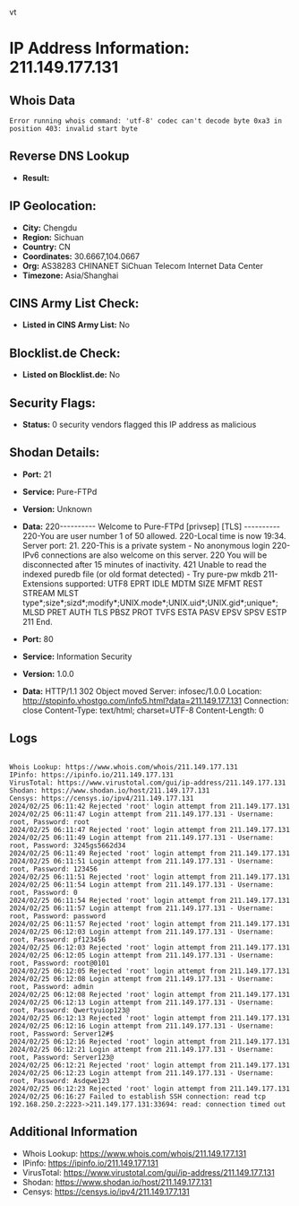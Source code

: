 vt
# IP Address Information: 211.149.177.131

## Whois Data
```
Error running whois command: 'utf-8' codec can't decode byte 0xa3 in position 403: invalid start byte
```
## Reverse DNS Lookup
- **Result:** 

## IP Geolocation:
- **City:** Chengdu
- **Region:** Sichuan
- **Country:** CN
- **Coordinates:** 30.6667,104.0667
- **Org:** AS38283 CHINANET SiChuan Telecom Internet Data Center
- **Timezone:** Asia/Shanghai

## CINS Army List Check:
- **Listed in CINS Army List:** 
No

## Blocklist.de Check:
- **Listed on Blocklist.de:** 
No

## Security Flags:
- **Status:** 0 security vendors flagged this IP address as malicious

## Shodan Details:
- **Port:** 21
- **Service:** Pure-FTPd
- **Version:** Unknown
- **Data:** 220---------- Welcome to Pure-FTPd [privsep] [TLS] ----------
220-You are user number 1 of 50 allowed.
220-Local time is now 19:34. Server port: 21.
220-This is a private system - No anonymous login
220-IPv6 connections are also welcome on this server.
220 You will be disconnected after 15 minutes of inactivity.
421 Unable to read the indexed puredb file (or old format detected) - Try pure-pw mkdb
211-Extensions supported:
 UTF8
 EPRT
 IDLE
 MDTM
 SIZE
 MFMT
 REST STREAM
 MLST type*;size*;sizd*;modify*;UNIX.mode*;UNIX.uid*;UNIX.gid*;unique*;
 MLSD
 PRET
 AUTH TLS
 PBSZ
 PROT
 TVFS
 ESTA
 PASV
 EPSV
 SPSV
 ESTP
211 End.


- **Port:** 80
- **Service:** Information Security
- **Version:** 1.0.0
- **Data:** HTTP/1.1 302 Object moved
Server: infosec/1.0.0
Location: http://stopinfo.vhostgo.com/info5.html?data=211.149.177.131
Connection: close
Content-Type: text/html; charset=UTF-8
Content-Length: 0



## Logs
```

Whois Lookup: https://www.whois.com/whois/211.149.177.131
IPinfo: https://ipinfo.io/211.149.177.131
VirusTotal: https://www.virustotal.com/gui/ip-address/211.149.177.131
Shodan: https://www.shodan.io/host/211.149.177.131
Censys: https://censys.io/ipv4/211.149.177.131
2024/02/25 06:11:42 Rejected 'root' login attempt from 211.149.177.131
2024/02/25 06:11:47 Login attempt from 211.149.177.131 - Username: root, Password: root
2024/02/25 06:11:47 Rejected 'root' login attempt from 211.149.177.131
2024/02/25 06:11:49 Login attempt from 211.149.177.131 - Username: root, Password: 3245gs5662d34
2024/02/25 06:11:49 Rejected 'root' login attempt from 211.149.177.131
2024/02/25 06:11:51 Login attempt from 211.149.177.131 - Username: root, Password: 123456
2024/02/25 06:11:51 Rejected 'root' login attempt from 211.149.177.131
2024/02/25 06:11:54 Login attempt from 211.149.177.131 - Username: root, Password: 0
2024/02/25 06:11:54 Rejected 'root' login attempt from 211.149.177.131
2024/02/25 06:11:57 Login attempt from 211.149.177.131 - Username: root, Password: password
2024/02/25 06:11:57 Rejected 'root' login attempt from 211.149.177.131
2024/02/25 06:12:03 Login attempt from 211.149.177.131 - Username: root, Password: pf123456
2024/02/25 06:12:03 Rejected 'root' login attempt from 211.149.177.131
2024/02/25 06:12:05 Login attempt from 211.149.177.131 - Username: root, Password: root@0101
2024/02/25 06:12:05 Rejected 'root' login attempt from 211.149.177.131
2024/02/25 06:12:08 Login attempt from 211.149.177.131 - Username: root, Password: admin
2024/02/25 06:12:08 Rejected 'root' login attempt from 211.149.177.131
2024/02/25 06:12:13 Login attempt from 211.149.177.131 - Username: root, Password: Qwertyuiop123@
2024/02/25 06:12:13 Rejected 'root' login attempt from 211.149.177.131
2024/02/25 06:12:16 Login attempt from 211.149.177.131 - Username: root, Password: Server12#$
2024/02/25 06:12:16 Rejected 'root' login attempt from 211.149.177.131
2024/02/25 06:12:21 Login attempt from 211.149.177.131 - Username: root, Password: Server123@
2024/02/25 06:12:21 Rejected 'root' login attempt from 211.149.177.131
2024/02/25 06:12:23 Login attempt from 211.149.177.131 - Username: root, Password: Asdqwe123
2024/02/25 06:12:23 Rejected 'root' login attempt from 211.149.177.131
2024/02/25 06:16:27 Failed to establish SSH connection: read tcp 192.168.250.2:2223->211.149.177.131:33694: read: connection timed out

```
## Additional Information
- Whois Lookup: https://www.whois.com/whois/211.149.177.131
- IPinfo: https://ipinfo.io/211.149.177.131
- VirusTotal: https://www.virustotal.com/gui/ip-address/211.149.177.131
- Shodan: https://www.shodan.io/host/211.149.177.131
- Censys: https://censys.io/ipv4/211.149.177.131

